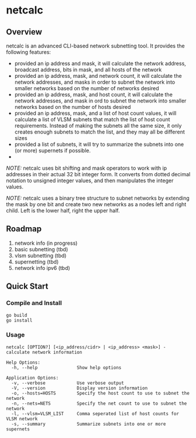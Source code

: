 # netcalc

## Overview
netcalc is an advanced CLI-based network subnetting tool. It provides the
following features:

* provided an ip address and mask, it will calculate the network address, broadcast address, bits in mask, and all hosts of the network
* provided an ip address, mask, and network count, it will calculate the network addresses, and masks in order to subnet the network into smaller networks based on the number of networks desired
* provided an ip address, mask, and host count, it will calculate the network addresses, and mask in ord to subnet the network into smaller networks based on the number of hosts desired 
* provided an ip address, mask, and a list of host count values, it will calculate a list of VLSM subnets that match the list of host count requirements. Instead of making the subnets all the same size, it only creates enough subnets to match the list, and they may all be different sizes
* provided a list of subnets, it will try to summarize the subnets into one (or more) supernets if possible.
* 

*NOTE:* netcalc uses bit shifting and mask operators to work with ip addresses in their actual 32 bit integer form. It converts from dotted decimal notation to unsigned integer values, and then manipulates the integer values.

*NOTE:* netcalc uses a binary tree structure to subnet networks by extending the mask by one bit and create two new networks as a nodes left and right child. Left is the lower half, right the upper half.

## Roadmap

1. network info (in progress)
2. basic subnetting (tbd)
3. vlsm subnetting (tbd)
4. supernetting (tbd)
5. network info ipv6 (tbd)

## Quick Start

### Compile and Install

```
go build
go install
```

### Usage

```
netcalc [OPTION?] [<ip_address/cidr> | <ip_address> <mask>] - calculate network information

Help Options:
  -h, --help               Show help options

Application Options:
  -v, --verbose            Use verbose output
  -V, --version            Display version information
  -o, --hosts=HOSTS        Specify the host count to use to subnet the network
  -n, --nets=NETS          Specify the net count to use to subnet the network
  -l, --vlsm=VLSM_LIST     Comma seperated list of host counts for VLSM network
  -s, --summary            Summarize subnets into one or more supernets
 ```

